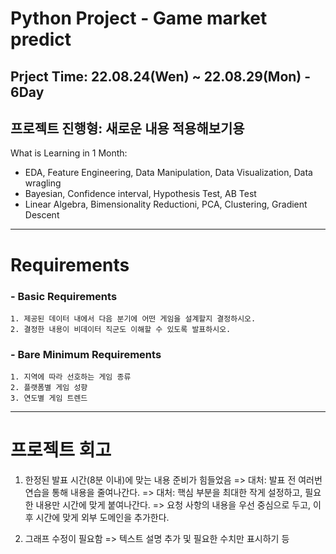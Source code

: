 # Python Project - Game market predict
  ## Prject Time: 22.08.24(Wen) ~ 22.08.29(Mon) - 6Day
  ## 프로젝트 진행형: 새로운 내용 적용해보기용

What is Learning in 1 Month:
- EDA, Feature Engineering, Data Manipulation, Data Visualization, Data wragling
- Bayesian, Confidence interval, Hypothesis Test, AB Test
- Linear Algebra, Bimensionality Reductioni, PCA, Clustering, Gradient Descent
-------------------------------------------------------------------------

# Requirements <br>
  ### - Basic Requirements
    1. 제공된 데이터 내에서 다음 분기에 어떤 게임을 설계할지 결정하시오.
    2. 결정한 내용이 비데이터 직군도 이해할 수 있도록 발표하시오.
  ### - Bare Minimum Requirements
    1. 지역에 따라 선호하는 게임 종류
    2. 플랫폼별 게임 성향
    3. 연도별 게임 트렌드

-------------------------------------------------------------------------

# 프로젝트 회고
  1. 한정된 발표 시간(8분 이내)에 맞는 내용 준비가 힘들었음
     => 대처: 발표 전 여러번 연습을 통해 내용을 줄여나간다.
     => 대처: 핵심 부분을 최대한 작게 설정하고, 필요한 내용만 시간에 맞게 붙여나간다.
     => 요청 사항의 내용을 우선 중심으로 두고, 이후 시간에 맞게 외부 도메인을 추가한다.
  
  2. 그래프 수정이 필요함
     => 텍스트 설명 추가 및 필요한 수치만 표시하기 등
